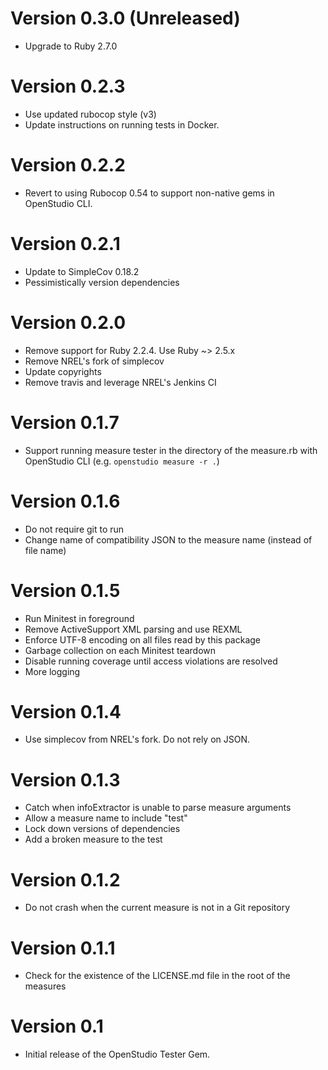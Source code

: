 # Version 0.3.0 (Unreleased)

* Upgrade to Ruby 2.7.0

# Version 0.2.3

* Use updated rubocop style (v3)
* Update instructions on running tests in Docker.

# Version 0.2.2

* Revert to using Rubocop 0.54 to support non-native gems in OpenStudio CLI.

# Version 0.2.1

* Update to SimpleCov 0.18.2
* Pessimistically version dependencies
  
# Version 0.2.0

* Remove support for Ruby 2.2.4. Use Ruby ~> 2.5.x
* Remove NREL's fork of simplecov
* Update copyrights
* Remove travis and leverage NREL's Jenkins CI

# Version 0.1.7

* Support running measure tester in the directory of the measure.rb with OpenStudio CLI (e.g. `openstudio measure -r .`)

# Version 0.1.6

* Do not require git to run
* Change name of compatibility JSON to the measure name (instead of file name)

# Version 0.1.5

* Run Minitest in foreground
* Remove ActiveSupport XML parsing and use REXML
* Enforce UTF-8 encoding on all files read by this package
* Garbage collection on each Minitest teardown
* Disable running coverage until access violations are resolved
* More logging

# Version 0.1.4

* Use simplecov from NREL's fork. Do not rely on JSON.

# Version 0.1.3

* Catch when infoExtractor is unable to parse measure arguments
* Allow a measure name to include "test"
* Lock down versions of dependencies
* Add a broken measure to the test

# Version 0.1.2

* Do not crash when the current measure is not in a Git repository

# Version 0.1.1

* Check for the existence of the LICENSE.md file in the root of the measures

# Version 0.1

* Initial release of the OpenStudio Tester Gem.
